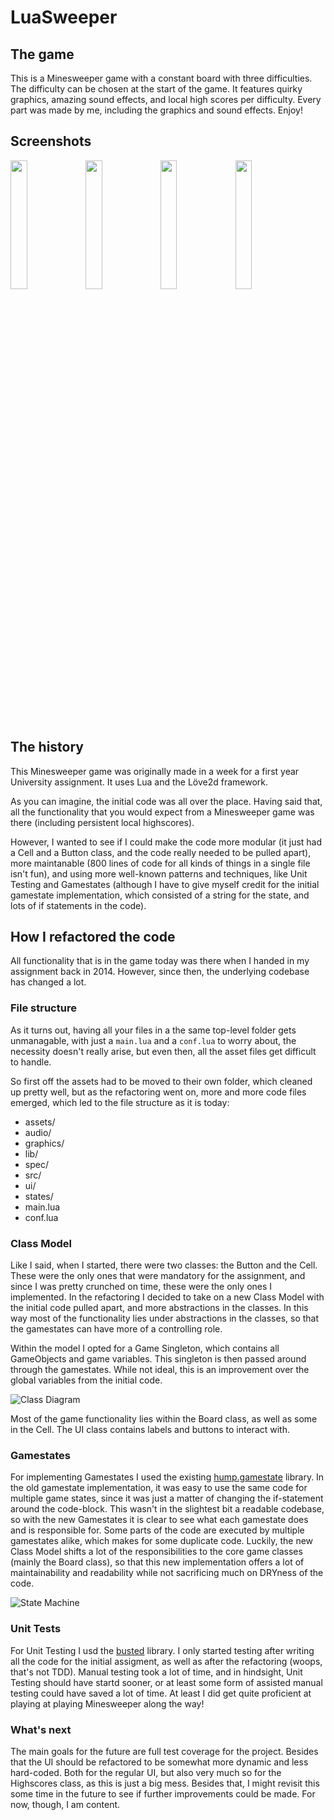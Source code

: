 # LuaSweeper
## The game
This is a Minesweeper game with a constant board with three difficulties. The difficulty can be chosen at the start of the game. It features quirky graphics, amazing sound effects, and local high scores per difficulty. Every part was made by me, including the graphics and sound effects. Enjoy!

## Screenshots
<img src="https://i.imgur.com/s9CPIz1.png" width="23%"/>
<img src="https://i.imgur.com/mI79q8C.png" width="23%"/>
<img src="https://i.imgur.com/l2Je4rY.png" width="23%"/>
<img src="https://i.imgur.com/e5yEC6Q.png" width="23%"/>

## The history
This Minesweeper game was originally made in a week for a first year University assignment.
It uses Lua and the Löve2d framework.

As you can imagine, the initial code was all over the place. Having said that, all the functionality that you would expect from a Minesweeper game was there (including persistent local highscores).

However, I wanted to see if I could make the code more modular (it just had a Cell and a Button class, and the code really needed to be pulled apart), more maintanable (800 lines of code for all kinds of things in a single file isn't fun), and using more well-known patterns and techniques, like Unit Testing and Gamestates (although I have to give myself credit for the initial gamestate implementation, which consisted of a string for the state, and lots of if statements in the code).

## How I refactored the code
All functionality that is in the game today was there when I handed in my assignment back in 2014. However, since then, the underlying codebase has changed a lot.

### File structure
As it turns out, having all your files in a the same top-level folder gets unmanagable, with just a ```main.lua``` and a ```conf.lua``` to worry about, the necessity doesn't really arise, but even then, all the asset files get difficult to handle.

So first off the assets had to be moved to their own folder, which cleaned up pretty well, but as the refactoring went on, more and more code files emerged, which led to the file structure as it is today:

* assets/
 * audio/
 * graphics/
* lib/
* spec/
* src/
 * ui/
* states/
* main.lua
* conf.lua

### Class Model
Like I said, when I started, there were two classes: the Button and the Cell. These were the only ones that were mandatory for the assignment, and since I was pretty crunched on time, these were the only ones I implemented. In the refactoring I decided to take on a new Class Model with the initial code pulled apart, and more abstractions in the classes. In this way most of the functionality lies under abstractions in the classes, so that the gamestates can have more of a controlling role.

Within the model I opted for a Game Singleton, which contains all GameObjects and game variables. This singleton is then passed around through the gamestates. While not ideal, this is an improvement over the global variables from the initial code.

![Class Diagram](http://yuml.me/3195ff75.svg)

Most of the game functionality lies within the Board class, as well as some in the Cell. The UI class contains labels and buttons to interact with.

### Gamestates
For implementing Gamestates I used the existing [hump.gamestate](http://hump.readthedocs.io/en/latest/gamestate.html) library. In the old gamestate implementation, it was easy to use the same code for multiple game states, since it was just a matter of changing the if-statement around the code-block. This wasn't in the slightest bit a readable codebase, so with the new Gamestates it is clear to see what each gamestate does and is responsible for. Some parts of the code are executed by multiple gamestates alike, which makes for some duplicate code. Luckily, the new Class Model shifts a lot of the responsibilities to the core game classes (mainly the Board class), so that this new implementation offers a lot of maintainability and readability while not sacrificing much on DRYness of the code.

![State Machine](http://i.imgur.com/A3DrWVy.png)

### Unit Tests
For Unit Testing I usd the [busted](http://olivinelabs.com/busted/) library. I only started testing after writing all the code for the initial assigment, as well as after the refactoring (woops, that's not TDD). Manual testing took a lot of time, and in hindsight, Unit Testing should have startd sooner, or at least some form of assisted manual testing could have saved a lot of time. At least I did get quite proficient at playing at playing Minesweeper along the way!

### What's next
The main goals for the future are full test coverage for the project. Besides that the UI should be refactored to be somewhat more dynamic and less hard-coded. Both for the regular UI, but also very much so for the Highscores class, as this is just a big mess. Besides that, I might revisit this some time in the future to see if further improvements could be made. For now, though, I am content.

